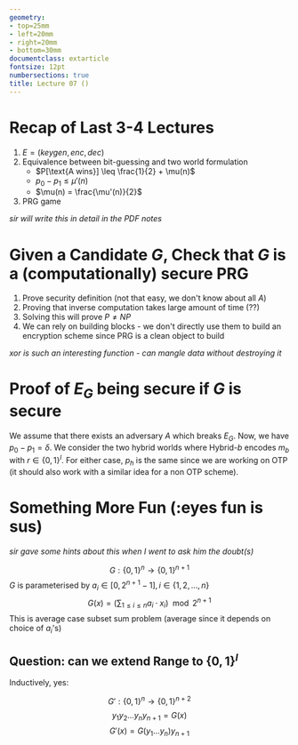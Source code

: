 ```yaml
---
geometry:
- top=25mm
- left=20mm
- right=20mm
- bottom=30mm
documentclass: extarticle
fontsize: 12pt
numbersections: true
title: Lecture 07 ()
--- 
```


# Recap of Last 3-4 Lectures
1. $E = (keygen, enc, dec)$
1. Equivalence between bit-guessing and two world formulation
    - $P[\text{A wins}] \leq \frac{1}{2} + \mu(n)$
    - $p_0 - p_1 \leq \mu'(n)$
    - $\mu(n) = \frac{\mu'(n)}{2}$
1. PRG game

*sir will write this in detail in the PDF notes*

# Given a Candidate $G$, Check that $G$ is a (computationally) secure PRG
1. Prove security definition (not that easy, we don't know about all $A$)
1. Proving that inverse computation takes large amount of time (??)
1. Solving this will prove $P \neq NP$
1. We can rely on building blocks - we don't directly use them to build an encryption scheme since PRG is a clean object to build

*xor is such an interesting function - can mangle data without destroying it*

# Proof of $E_G$ being secure if $G$ is secure
We assume that there exists an adversary $A$ which breaks $E_G$. Now, we have $p_0 - p_1 = \delta$. We consider the two hybrid worlds where Hybrid-$b$ encodes $m_b$ with $r \in \{0, 1\}^l$. For either case, $p_h$ is the same since we are working on OTP (it should also work with a similar idea for a non OTP scheme).

# Something More Fun (:eyes fun is sus)
*sir gave some hints about this when I went to ask him the doubt(s)*

$$G : \{0, 1\}^n \to \{0, 1\}^{n+1}$$
$G$ is parameterised by $a_i\in[0, 2^{n+1} - 1], i\in \{1, 2, \ldots, n\}$
$$G(x) = (\sum_{1\leq i\leq n}a_i\cdot x_i)\mod 2^{n+1}$$
This is average case subset sum problem (average since it depends on choice of $a_i$'s)

## Question: can we extend Range to $\{0, 1\}^l$
Inductively, yes:

$$G': \{0, 1\}^n \to \{0, 1\}^{n+2}$$
$$y_1y_2\ldots y_ny_{n+1} = G(x)$$
$$G'(x) = G(y_1\ldots y_n)y_{n+1}$$
